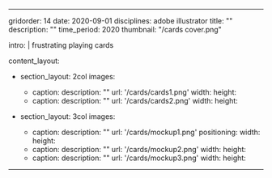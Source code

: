 ---

gridorder: 14
date: 2020-09-01
disciplines: adobe illustrator
title: ""
description: ""
time_period: 2020
thumbnail: "/cards cover.png"

intro: |
  frustrating playing cards

content_layout:
  - section_layout: 2col
    images:
      - caption:
        description: ""
        url: '/cards/cards1.png'
        width: 
        height:
      - caption:
        description: ""
        url: '/cards/cards2.png'
        width: 
        height:

  - section_layout: 3col
    images:
      - caption:
        description: ""
        url: '/cards/mockup1.png'
        positioning: 
        width:
        height:
      - caption:
        description: ""
        url: '/cards/mockup2.png'
        width:
        height:
      - caption:
        description: ""
        url: '/cards/mockup3.png'
        width:
        height:

---